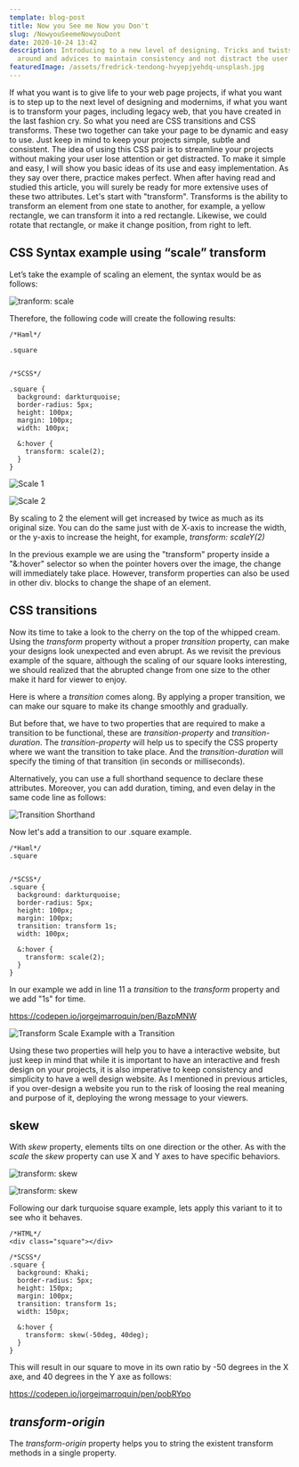 ```yaml
---
template: blog-post
title: Now you See me Now you Don't
slug: /NowyouSeemeNowyouDont
date: 2020-10-24 13:42
description: Introducing to a new level of designing. Tricks and twists to play
  around and advices to maintain consistency and not distract the user
featuredImage: /assets/fredrick-tendong-hvyepjyehdq-unsplash.jpg
---
```

<!--StartFragment-->

If what you want is to give life to your web page projects, if what you want is to step up to the next level of designing and modernims, if what you want is to transform your pages, including legacy web, that you have created in the last fashion cry. So what you need are CSS transitions and CSS transforms. These two together can take your page to be dynamic and easy to use. Just keep in mind to keep your projects simple, subtle and consistent. The idea of using this CSS pair is to streamline your projects without making your user lose attention or get distracted. To make it simple and easy, I will show you basic ideas of its use and easy implementation. As they say over there, practice makes perfect. When after having read and studied this article, you will surely be ready for more extensive uses of these two attributes. Let's start with "transform". Transforms is the ability to transform an element from one state to another, for example, a yellow rectangle, we can transform it into a red rectangle. Likewise, we could rotate that rectangle, or make it change position, from right to left.

<h2>CSS Syntax example using “scale” transform</h2>

Let’s take the example of scaling an element, the syntax would be as follows:

<!--EndFragment-->

![tranform: scale](/assets/imagea1.jpg "<h2>scale</h2>")

Therefore, the following code will create the following results:

```
/*Haml*/

.square


/*SCSS*/

.square {
  background: darkturquoise;
  border-radius: 5px;
  height: 100px;
  margin: 100px;
  width: 100px;
  
  &:hover {
    transform: scale(2);
  }
}
```

![Scale 1](/assets/squarebefore.jpg "Square before scaling it to 2.")

![Scale 2](/assets/squareafter.jpg "Square after scaling it to 2")

By scaling to 2 the element will get increased by twice as much as its original size. You can do the same just with de X-axis to increase the width, or the y-axis to increase the height, for example, <i>transform: scaleY(2)</i>

In the previous example we are using the "transform" property inside a "&:hover" selector so when the pointer hovers over the image, the change will immediately take place. However, transform properties can also be used in other div. blocks to change the shape of an element.

<h2>CSS transitions</h2>

Now its time to take a look to the cherry on the top of the whipped cream. Using the <i>transform</i> property without a proper <i>transition</i> property, can make your designs look  unexpected and even abrupt. As we revisit the previous example of the square, although the scaling of our square looks interesting, we should realized that the abrupted change from one size to the other make it hard for viewer to enjoy.

Here is where a <i>transition</i> comes along.  By applying a proper transition, we can make our square to make its change smoothly and gradually. 

But before that, we have to two properties that are required to make a transition to be functional, these are <i>transition-property</i> and <i>transition-duration</i>.  The <i>transition-property</i> will help us to specify the CSS property where we want the transition to take place. And the <i>transition-duration</i> will specify the timing of that transition (in seconds or milliseconds).

Alternatively, you can use a full shorthand sequence to declare these attributes. Moreover, you can add duration, timing, and even delay in the same code line as follows:

![Transition Shorthand](/assets/transitionshorthand.jpg "Transition Shorthand")

Now let's add a transition to our .square example.

```
/*Haml*/
.square


/*SCSS*/
.square {
  background: darkturquoise;
  border-radius: 5px;
  height: 100px;
  margin: 100px;
  transition: transform 1s;
  width: 100px;
  
  &:hover {
    transform: scale(2);
  }
}
```

In our example we add in line 11 a <i>transition</i> to the <i>transform</i> property and we add "1s" for time. 

<https://codepen.io/jorgejmarroquin/pen/BazpMNW>

![Transform Scale Example with a Transition](/assets/squarewithtransition.jpg)

Using these two properties will help you to have a interactive website, but just keep in mind that while it is important to have an interactive and fresh design on your projects, it is also imperative to keep consistency and simplicity to have a well design website. As I mentioned in previous articles, if you over-design a website you run to the risk of loosing the real meaning and purpose of it, deploying the wrong message to your viewers.

<h2>skew</h2>

With <i>skew</i> property, elements tilts on one direction or the other. As with the <i>scale</i> the <i>skew</i> property can use X and Y axes to have specific behaviors.

![transform: skew](/assets/skew1.jpg "<h2>CSS Syntax examples for <i>skew</i></h2>")

![transform: skew](/assets/skew.jpg)

Following our dark turquoise square example, lets apply this variant to it to see who it behaves.

```
/*HTML*/
<div class="square"></div>

/*SCSS*/
.square {
  background: Khaki;
  border-radius: 5px;
  height: 150px;
  margin: 100px;
  transition: transform 1s;
  width: 150px;
  
  &:hover {
    transform: skew(-50deg, 40deg);
  }
}

```

This will result in our square to move in its own ratio by -50 degrees in the X axe, and 40 degrees in the Y axe as follows:

<https://codepen.io/jorgejmarroquin/pen/pobRYpo>



<h2><i>transform-origin</i></h2>

The <i>transform-origin</i> property helps you to string the existent transform methods in a single property.
